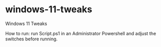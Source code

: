 # windows-11-tweaks

Windows 11 Tweaks

How to run: run Script.ps1 in an Administrator Powershell and adjust the switches before running.
